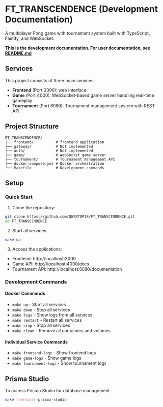 # FT_TRANSCENDENCE (Development Documentation)

A multiplayer Pong game with tournament system built with TypeScript, Fastify, and WebSocket.

**This is the development documentation. For user documentation, see [README.md](./README.md)**

## Services

This project consists of three main services:

- **Frontend** (Port 3000): web interface
- **Game** (Port 4000): WebSocket-based game server handling real-time gameplay
- **Tournament** (Port 8080): Tournament management system with REST API

## Project Structure

```
FT_TRANSCENDENCE/
├── frontend/          # frontend application
├── gateway/           # Not implemented
├── auth/              # Not implemented
├── game/              # WebSocket game server
├── tournament/        # Tournament management API
├── docker-compose.yml # Docker orchestration
└── Makefile           # Development commands
```

## Setup

### Quick Start

1. Clone the repository:
```bash
git clone https://github.com/QWERTOP18/FT_TRANSCENDENCE.git
cd FT_TRANSCENDENCE
```

2. Start all services:
```bash
make up
```

3. Access the applications:
- Frontend: http://localhost:3000
- Game API: http://localhost:4000/docs
- Tournament API: http://localhost:8080/documentation

### Development Commands

#### Docker Commands
- `make up` - Start all services
- `make down` - Stop all services
- `make logs` - Show logs from all services
- `make restart` - Restart all services
- `make stop` - Stop all services
- `make clean` - Remove all containers and volumes

#### Individual Service Commands
- `make frontend-logs` - Show frontend logs
- `make game-logs` - Show game logs
- `make tournament-logs` - Show tournament logs

## Prisma Studio

To access Prisma Studio for database management:

```bash
make [service]-prisma-studio
```

